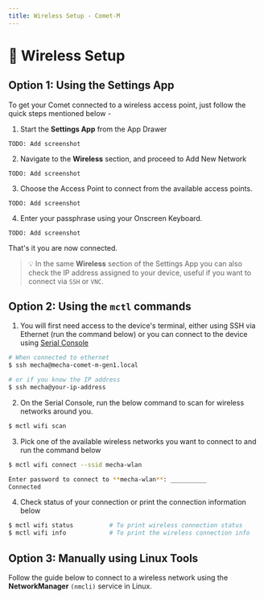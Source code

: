 ```yaml
---
title: Wireless Setup - Comet-M
---
```


# 🗼 Wireless Setup

## Option 1: Using the Settings App

To get your Comet connected to a wireless access point, just follow the quick steps mentioned below -

1. Start the **Settings App** from the App Drawer

```
TODO: Add screenshot
```

2. Navigate to the **Wireless** section, and proceed to Add New Network

```
TODO: Add screenshot
```

3. Choose the Access Point to connect from the available access points.

```
TODO: Add screenshot
```

4. Enter your passphrase using your Onscreen Keyboard.

```
TODO: Add screenshot
```

That's it you are now connected.

> 💡 In the same **Wireless** section of the Settings App you can also check the IP address assigned to your device, useful if you want to connect via `SSH` or `VNC`.


## Option 2: Using the `mctl` commands

1. You will first need access to the device's terminal, either using SSH via Ethernet (run the command below) or you can connect to the device using [Serial Console](#)

```bash
# When connected to ethernet
$ ssh mecha@mecha-comet-m-gen1.local 

# or if you know the IP address
$ ssh mecha@your-ip-address
```

2. On the Serial Console, run the below command to scan for wireless networks around you.

```bash
$ mctl wifi scan
```

3. Pick one of the available wireless networks you want to connect to and run the command below

```bash
$ mctl wifi connect --ssid mecha-wlan

Enter password to connect to **mecha-wlan**: __________
Connected
```

4. Check status of your connection or print the connection information below

```bash
$ mctl wifi status          # To print wireless connection status
$ mctl wifi info            # To print the wireless connection info
```

## Option 3: Manually using Linux Tools

Follow the guide below to connect to a wireless network using the **NetworkManager** `(nmcli)` service in Linux.
